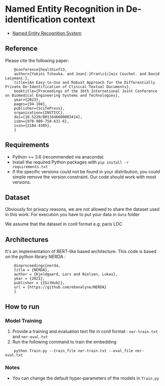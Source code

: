 # Named Entity Recognition in De-identification context
- [Named Entity Recognition System](https://www.scitepress.org/AffiliationsProfile.aspx?Org=GF8fm9Pz1/t4nCksDBuZSAev55k9kp2r6cj9ox63seJ01X5Vb84wVmxj5/W4g5/p2hmNPfBolRCcLXCUAeMgHA==&t=1)


## Reference
Please cite the following paper:
```
    @conference{healthinf23,
    author={Yakini Tchouka. and Jean{-}Fran\c{c}ois Couchot. and David Laiymani.},
    title={An Easy-to-Use and Robust Approach for the Differentially Private De-Identification of Clinical Textual Documents},
    booktitle={Proceedings of the 16th International Joint Conference on Biomedical Engineering Systems and Technologies},
    year={2023},
    pages={94-104},
    publisher={SciTePress},
    organization={INSTICC},
    doi={10.5220/0011646600003414},
    isbn={978-989-758-631-6},
    issn={2184-4305},
    }
```


## Requirements
* Python >= 3.6 (recommended via anaconda)
* Install the required Python packages with `pip install -r requirements.txt`
* If the specific versions could not be found in your distribution, you could simple remove the version constraint. Our code should work with most versions.

## Dataset
Obviously for privacy reasons, we are not allowed to share the dataset used in this work. For execution you have to put your data in `data` folder

We assume that the dataset in conll format
e.g: paris LOC

## Architectures
It's an implementation of BERT-like based architecture.
This code is based on the python library NERDA :
```
    @inproceedings{nerda,
    title = {NERDA},
    author = {Kjeldgaard, Lars and Nielsen, Lukas},
    year = {2021},
    publisher = {{GitHub}},
    url = {https://github.com/ebanalyse/NERDA}
    }

```
## How to run

### Model Training
1. Provide a training and evaluation text file in conll format : `ner-train.txt` and `ner-eval.txt`
2. Run the following command to train the embedding 

```
    python Train.py --train_file ner-train.txt --eval_file ner-eval.txt
```

### Notes
- You can change the default hyper-parameters of the models in `Train.py` 
